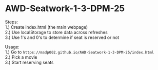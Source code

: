 # AWD-Seatwork-1-3-DPM-25

Steps:\
1.) Create index.html (the main webpage)\
2.) Use localStorage to store data across refreshes\
3.) Use 1's and 0's to determine if seat is reserved or not

Usage:\
1.) Go to `https://madp002.github.io/AWD-Seatwork-1-3-DPM-25/index.html`\
2.) Pick a movie\
3.) Start reserving seats
